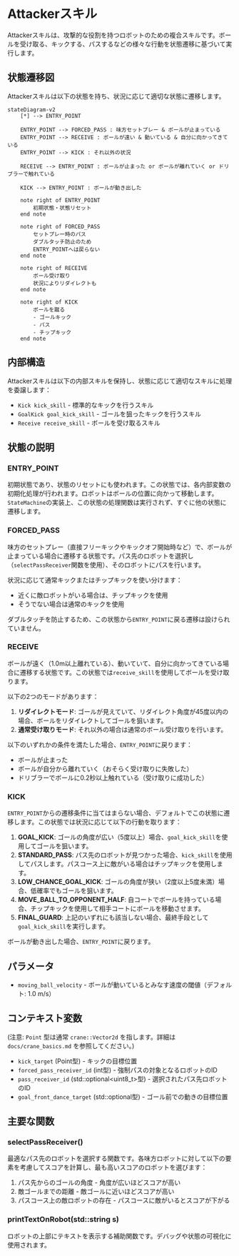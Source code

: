 # Attackerスキル

Attackerスキルは、攻撃的な役割を持つロボットのための複合スキルです。ボールを受け取る、キックする、パスするなどの様々な行動を状態遷移に基づいて実行します。

## 状態遷移図

Attackerスキルは以下の状態を持ち、状況に応じて適切な状態に遷移します。

```mermaid
stateDiagram-v2
    [*] --> ENTRY_POINT

    ENTRY_POINT --> FORCED_PASS : 味方セットプレー & ボールが止まっている
    ENTRY_POINT --> RECEIVE : ボールが遠い & 動いている & 自分に向かってきている
    ENTRY_POINT --> KICK : それ以外の状況

    RECEIVE --> ENTRY_POINT : ボールが止まった or ボールが離れていく or ドリブラーで触れている

    KICK --> ENTRY_POINT : ボールが動き出した

    note right of ENTRY_POINT
        初期状態・状態リセット
    end note

    note right of FORCED_PASS
        セットプレー時のパス
        ダブルタッチ防止のため
        ENTRY_POINTへは戻らない
    end note

    note right of RECEIVE
        ボール受け取り
        状況によりリダイレクトも
    end note

    note right of KICK
        ボールを蹴る
        - ゴールキック
        - パス
        - チップキック
    end note
```

## 内部構造

Attackerスキルは以下の内部スキルを保持し、状態に応じて適切なスキルに処理を委譲します：

- `Kick kick_skill` - 標準的なキックを行うスキル
- `GoalKick goal_kick_skill` - ゴールを狙ったキックを行うスキル
- `Receive receive_skill` - ボールを受け取るスキル

## 状態の説明

### ENTRY_POINT

初期状態であり、状態のリセットにも使われます。この状態では、各内部変数の初期化処理が行われます。ロボットはボールの位置に向かって移動します。`StateMachine`の実装上、この状態の処理関数は実行されず、すぐに他の状態に遷移します。

### FORCED_PASS

味方のセットプレー（直接フリーキックやキックオフ開始時など）で、ボールが止まっている場合に遷移する状態です。パス先のロボットを選択し（`selectPassReceiver`関数を使用）、そのロボットにパスを行います。

状況に応じて通常キックまたはチップキックを使い分けます：

- 近くに敵ロボットがいる場合は、チップキックを使用
- そうでない場合は通常のキックを使用

ダブルタッチを防止するため、この状態から`ENTRY_POINT`に戻る遷移は設けられていません。

### RECEIVE

ボールが遠く（1.0m以上離れている）、動いていて、自分に向かってきている場合に遷移する状態です。この状態では`receive_skill`を使用してボールを受け取ります。

以下の2つのモードがあります：

1. **リダイレクトモード**: ゴールが見えていて、リダイレクト角度が45度以内の場合、ボールをリダイレクトしてゴールを狙います。
2. **通常受け取りモード**: それ以外の場合は通常のボール受け取りを行います。

以下のいずれかの条件を満たした場合、`ENTRY_POINT`に戻ります：

- ボールが止まった
- ボールが自分から離れていく（おそらく受け取りに失敗した）
- ドリブラーでボールに0.2秒以上触れている（受け取りに成功した）

### KICK

`ENTRY_POINT`からの遷移条件に当てはまらない場合、デフォルトでこの状態に遷移します。この状態では状況に応じて以下の行動を取ります：

1. **GOAL_KICK**: ゴールの角度が広い（5度以上）場合、`goal_kick_skill`を使用してゴールを狙います。
2. **STANDARD_PASS**: パス先のロボットが見つかった場合、`kick_skill`を使用してパスします。パスコース上に敵がいる場合はチップキックを使用します。
3. **LOW_CHANCE_GOAL_KICK**: ゴールの角度が狭い（2度以上5度未満）場合、低確率でもゴールを狙います。
4. **MOVE_BALL_TO_OPPONENT_HALF**: 自コートでボールを持っている場合、チップキックを使用して相手コートにボールを移動させます。
5. **FINAL_GUARD**: 上記のいずれにも該当しない場合、最終手段として`goal_kick_skill`を実行します。

ボールが動き出した場合、`ENTRY_POINT`に戻ります。

## パラメータ

- `moving_ball_velocity` - ボールが動いているとみなす速度の閾値（デフォルト: 1.0 m/s）

## コンテキスト変数

(注意: `Point` 型は通常 `crane::Vector2d` を指します。詳細は `docs/crane_basics.md` を参照してください。)

- `kick_target` (Point型) - キックの目標位置
- `forced_pass_receiver_id` (int型) - 強制パスの対象となるロボットのID
- `pass_receiver_id` (std::optional<uint8_t>型) - 選択されたパス先ロボットのID
- `goal_front_dance_target` (std::optional<Point>型) - ゴール前での動きの目標位置

## 主要な関数

### selectPassReceiver()

最適なパス先のロボットを選択する関数です。各味方ロボットに対して以下の要素を考慮してスコアを計算し、最も高いスコアのロボットを選びます：

1. パス先からのゴールの角度 - 角度が広いほどスコアが高い
2. 敵ゴールまでの距離 - 敵ゴールに近いほどスコアが高い
3. パスコース上の敵ロボットの存在 - パスコースに敵がいるとスコアが下がる

### printTextOnRobot(std::string s)

ロボットの上部にテキストを表示する補助関数です。デバッグや状態の可視化に使用されます。
